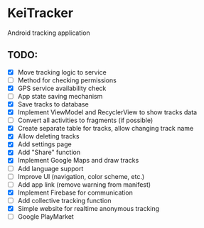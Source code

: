 # KeiTracker
Android tracking application

## TODO:
- [x] Move tracking logic to service
- [ ] Method for checking permissions
- [x] GPS service availability check
- [ ] App state saving mechanism
- [x] Save tracks to database
- [x] Implement ViewModel and RecyclerView to show tracks data
- [ ] Convert all activities to fragments (if possible)
- [x] Create separate table for tracks, allow changing track name
- [x] Allow deleting tracks
- [x] Add settings page
- [x] Add "Share" function
- [x] Implement Google Maps and draw tracks
- [ ] Add language support
- [ ] Improve UI (navigation, color scheme, etc.)
- [ ] Add app link (remove warning from manifest)
- [x] Implement Firebase for communication
- [ ] Add collective tracking function
- [x] Simple website for realtime anonymous tracking
- [ ] Google PlayMarket